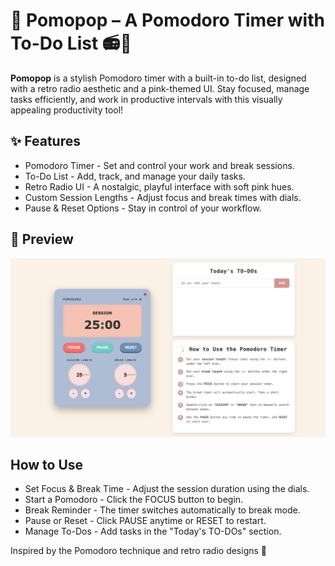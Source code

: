 # 🎵 Pomopop – A Pomodoro Timer with To-Do List 📻💖

**Pomopop** is a stylish Pomodoro timer with a built-in to-do list, designed with a retro radio aesthetic and a pink-themed UI. Stay focused, manage tasks efficiently, and work in productive intervals with this visually appealing productivity tool!

## ✨ Features
- Pomodoro Timer - Set and control your work and break sessions.
- To-Do List - Add, track, and manage your daily tasks.
- Retro Radio UI - A nostalgic, playful interface with soft pink hues.
- Custom Session Lengths - Adjust focus and break times with dials.
- Pause & Reset Options - Stay in control of your workflow.

## 📸 Preview
![pomopop screenshot](pomopop.png)

## How to Use
- Set Focus & Break Time - Adjust the session duration using the dials.
- Start a Pomodoro - Click the FOCUS button to begin.
- Break Reminder - The timer switches automatically to break mode.
- Pause or Reset - Click PAUSE anytime or RESET to restart.
- Manage To-Dos - Add tasks in the "Today's TO-DOs" section.


Inspired by the Pomodoro technique and retro radio designs 🤎